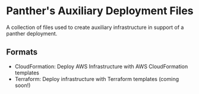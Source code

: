 # Panther's Auxiliary Deployment Files

A collection of files used to create auxiliary infrastructure in support of a panther deployment.

## Formats

- CloudFormation: Deploy AWS Infrastructure with AWS CloudFormation templates
- Terraform: Deploy infrastructure with Terraform templates (coming soon!)
